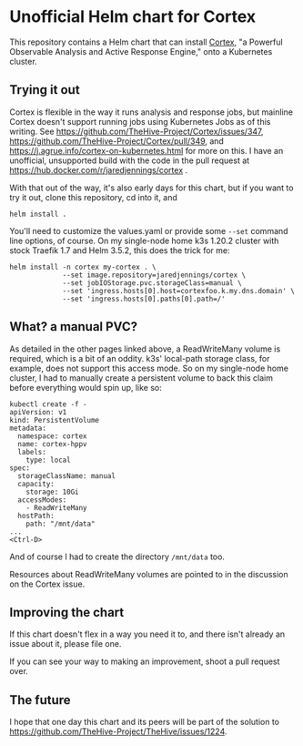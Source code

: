 # Unofficial Helm chart for Cortex

This repository contains a Helm chart that can install
[Cortex](https://github.com/TheHive-Project/Cortex), "a Powerful
Observable Analysis and Active Response Engine," onto a Kubernetes
cluster.

## Trying it out

Cortex is flexible in the way it runs analysis and response jobs, but
mainline Cortex doesn't support running jobs using Kubernetes Jobs as
of this writing. See
https://github.com/TheHive-Project/Cortex/issues/347,
https://github.com/TheHive-Project/Cortex/pull/349, and
https://j.agrue.info/cortex-on-kubernetes.html for more on this. I
have an unofficial, unsupported build with the code in the pull
request at https://hub.docker.com/r/jaredjennings/cortex .

With that out of the way, it's also early days for this chart, but if
you want to try it out, clone this repository, cd into it, and

```
helm install .
```

You'll need to customize the values.yaml or provide some `--set`
command line options, of course. On my single-node home k3s 1.20.2
cluster with stock Traefik 1.7 and Helm 3.5.2, this does the trick for
me:

```
helm install -n cortex my-cortex . \
             --set image.repository=jaredjennings/cortex \
             --set jobIOStorage.pvc.storageClass=manual \
             --set 'ingress.hosts[0].host=cortexfoo.k.my.dns.domain' \
             --set 'ingress.hosts[0].paths[0].path=/'
```

## What? a manual PVC?

As detailed in the other pages linked above, a ReadWriteMany volume is
required, which is a bit of an oddity. k3s' local-path storage class,
for example, does not support this access mode. So on my single-node
home cluster, I had to manually create a persistent volume to back
this claim before everything would spin up, like so:

```
kubectl create -f -
apiVersion: v1
kind: PersistentVolume
metadata:
  namespace: cortex
  name: cortex-hppv
  labels:
    type: local
spec:
  storageClassName: manual
  capacity:
    storage: 10Gi
  accessModes:
    - ReadWriteMany
  hostPath:
    path: "/mnt/data"
...
<Ctrl-D>
```

And of course I had to create the directory `/mnt/data` too.

Resources about ReadWriteMany volumes are pointed to in the discussion on the Cortex issue.


## Improving the chart

If this chart doesn't flex in a way you need it to, and there isn't already an issue about it, please file one.

If you can see your way to making an improvement, shoot a pull request over.


## The future

I hope that one day this chart and its peers will be part of the
solution to https://github.com/TheHive-Project/TheHive/issues/1224. 
